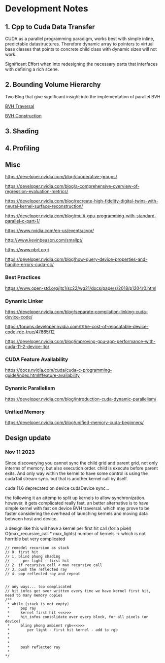 # Development Notes

## 1. Cpp to Cuda Data Transfer

CUDA as a parallel programming paradigm, works best with simple inline, predictable datastructures.
Therefore dynamic array to pointers to virtual base classes that points to concrete child class with
dynamic sizes will not work.

Significant Effort when into redesigning the necessary parts that interfaces with defining a rich scene.

## 2. Bounding Volume Hierarchy

Two Blog that give significant insight into the implementation of parallel BVH


[BVH Traversal](https://developer.nvidia.com/blog/thinking-parallel-part-ii-tree-traversal-gpu/)

[BVH Construction](https://developer.nvidia.com/blog/thinking-parallel-part-iii-tree-construction-gpu/)

## 3. Shading 

## 4. Profiling


## Misc

<https://developer.nvidia.com/blog/cooperative-groups/>

<https://developer.nvidia.com/blog/a-comprehensive-overview-of-regression-evaluation-metrics/>

<https://developer.nvidia.com/blog/recreate-high-fidelity-digital-twins-with-neural-kernel-surface-reconstruction/>

<https://developer.nvidia.com/blog/multi-gpu-programming-with-standard-parallel-c-part-1/>

<https://www.nvidia.com/en-us/events/cvpr/>

<http://www.kevinbeason.com/smallpt/>

<https://www.pbrt.org/>

<https://developer.nvidia.com/blog/how-query-device-properties-and-handle-errors-cuda-cc/>

### Best Practices

<https://www.open-std.org/jtc1/sc22/wg21/docs/papers/2018/p1204r0.html>

### Dynamic Linker

<https://developer.nvidia.com/blog/separate-compilation-linking-cuda-device-code/>

<https://forums.developer.nvidia.com/t/the-cost-of-relocatable-device-code-rdc-true/47665/12>

<https://developer.nvidia.com/blog/improving-gpu-app-performance-with-cuda-11-2-device-lto/>

### CUDA Feature Availability

<https://docs.nvidia.com/cuda/cuda-c-programming-guide/index.html#feature-availability>

### Dynamic Parallelism

<https://developer.nvidia.com/blog/introduction-cuda-dynamic-parallelism/>

### Unified Memory

<https://developer.nvidia.com/blog/unified-memory-cuda-beginners/>

## Design update

### Nov 11 2023

Since discoverying you cannot sync the child grid and parent grid, not only interms of memory, but also execution order. child is execute before parent exits. And only way within the kernel to have some control is using the cudaTail stream sync. but that is another kernel call by itself. 

cuda 11.6 deprecated on device cudaDevice sync...

the following it an attemp to split up kernels to allow synchronization. however, it gets complicated really fast. an better alternative is to have simple kernel with fast on device BVH traversal. which may prove to be faster considering the overhead of launching kernels and moving data between host and device.

a design like this will have a kernel per first hit call (for a pixel)
O(max_recursive_call * max_lights) number of kernels -> which is not horrible but very complicated

    // remodel recursion as stack
    // 0. first hit
    // 1. blind phong shading
    //      per light - first hit
    // 2. if recursive call < max recursive call
    // 3. push the reflected ray
    // 4. pop reflected ray and repeat
    

    // any ways... too complicated
    // hit_infos get over written every time we have kernel first hit, need to many memory copies 
    /**
     * while (stack is not empty) 
     *     pop ray
     *     kernel first hit <<<>>>
     *     hit_infos consolidate over every block, for all pixels (on device)
     *     bling phong ambient rgb<<<>>>
     *        per light - first hit kernel - add to rgb
     *        
     *      
     *        
     *     push reflected ray
     *
    */
